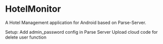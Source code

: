 # HotelMonitor

A Hotel Management application for Android based on Parse-Server.

Setup:
Add admin_password config in Parse Server
Upload cloud code for delete user function
